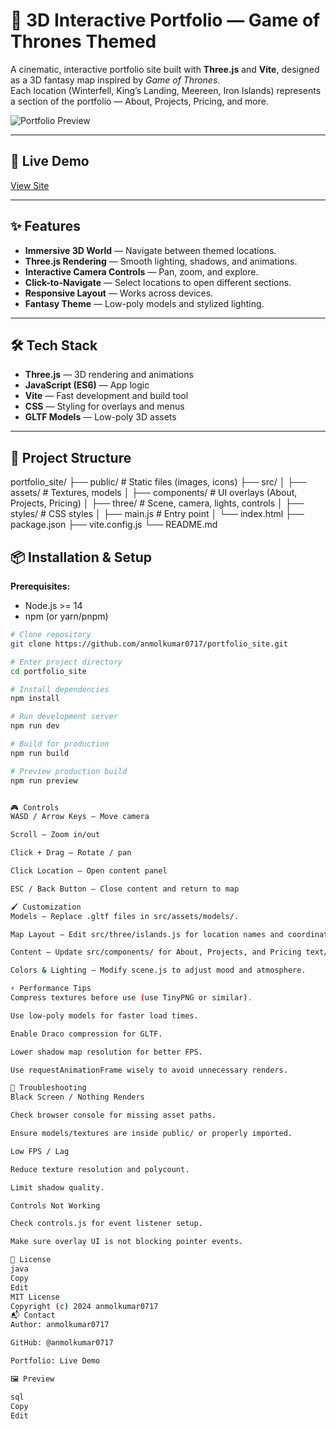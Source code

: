 # 🏰 3D Interactive Portfolio — Game of Thrones Themed

A cinematic, interactive portfolio site built with **Three.js** and **Vite**, designed as a 3D fantasy map inspired by *Game of Thrones*.  
Each location (Winterfell, King’s Landing, Meereen, Iron Islands) represents a section of the portfolio — About, Projects, Pricing, and more.

![Portfolio Preview](./Screenshot%202024-11-24%20131547.png)

---

## 🚀 Live Demo

[View Site](https://portfolio-site-kappa-self.vercel.app)

---

## ✨ Features

- **Immersive 3D World** — Navigate between themed locations.
- **Three.js Rendering** — Smooth lighting, shadows, and animations.
- **Interactive Camera Controls** — Pan, zoom, and explore.
- **Click-to-Navigate** — Select locations to open different sections.
- **Responsive Layout** — Works across devices.
- **Fantasy Theme** — Low-poly models and stylized lighting.

---

## 🛠️ Tech Stack

- **Three.js** — 3D rendering and animations
- **JavaScript (ES6)** — App logic
- **Vite** — Fast development and build tool
- **CSS** — Styling for overlays and menus
- **GLTF Models** — Low-poly 3D assets

---

## 📂 Project Structure

portfolio_site/
├── public/ # Static files (images, icons)
├── src/
│ ├── assets/ # Textures, models
│ ├── components/ # UI overlays (About, Projects, Pricing)
│ ├── three/ # Scene, camera, lights, controls
│ ├── styles/ # CSS styles
│ ├── main.js # Entry point
│ └── index.html
├── package.json
├── vite.config.js
└── README.md

## 📦 Installation & Setup

**Prerequisites:**
- Node.js >= 14
- npm (or yarn/pnpm)

```bash
# Clone repository
git clone https://github.com/anmolkumar0717/portfolio_site.git

# Enter project directory
cd portfolio_site

# Install dependencies
npm install

# Run development server
npm run dev

# Build for production
npm run build

# Preview production build
npm run preview


🎮 Controls
WASD / Arrow Keys — Move camera

Scroll — Zoom in/out

Click + Drag — Rotate / pan

Click Location — Open content panel

ESC / Back Button — Close content and return to map

🖌️ Customization
Models — Replace .gltf files in src/assets/models/.

Map Layout — Edit src/three/islands.js for location names and coordinates.

Content — Update src/components/ for About, Projects, and Pricing text/images.

Colors & Lighting — Modify scene.js to adjust mood and atmosphere.

⚡ Performance Tips
Compress textures before use (use TinyPNG or similar).

Use low-poly models for faster load times.

Enable Draco compression for GLTF.

Lower shadow map resolution for better FPS.

Use requestAnimationFrame wisely to avoid unnecessary renders.

🐛 Troubleshooting
Black Screen / Nothing Renders

Check browser console for missing asset paths.

Ensure models/textures are inside public/ or properly imported.

Low FPS / Lag

Reduce texture resolution and polycount.

Limit shadow quality.

Controls Not Working

Check controls.js for event listener setup.

Make sure overlay UI is not blocking pointer events.

📜 License
java
Copy
Edit
MIT License
Copyright (c) 2024 anmolkumar0717
📬 Contact
Author: anmolkumar0717

GitHub: @anmolkumar0717

Portfolio: Live Demo

🖼️ Preview

sql
Copy
Edit



